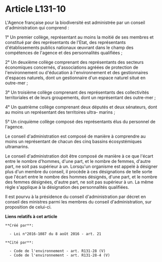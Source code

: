 # Article L131-10

L'Agence française pour la biodiversité est administrée par un conseil d'administration qui comprend : 

1° Un premier collège, représentant au moins la moitié de ses membres et constitué par des représentants de l'Etat, des
représentants d'établissements publics nationaux œuvrant dans le champ des compétences de l'agence et des personnalités
qualifiées ; 

2° Un deuxième collège comprenant des représentants des secteurs économiques concernés, d'associations agréées de protection
de l'environnement ou d'éducation à l'environnement et des gestionnaires d'espaces naturels, dont un gestionnaire d'un espace
naturel situé en outre-mer ; 

3° Un troisième collège comprenant des représentants des collectivités territoriales et de leurs groupements, dont un
représentant des outre-mer ; 

4° Un quatrième collège comprenant deux députés et deux sénateurs, dont au moins un représentant des territoires ultra-
marins ; 

5° Un cinquième collège composé des représentants élus du personnel de l'agence. 

Le conseil d'administration est composé de manière à comprendre au moins un représentant de chacun des cinq bassins
écosystémiques ultramarins. 

Le conseil d'administration doit être composé de manière à ce que l'écart entre le nombre d'hommes, d'une part, et le nombre
de femmes, d'autre part, ne soit pas supérieur à un. Lorsqu'un organisme est appelé à désigner plus d'un membre du conseil,
il procède à ces désignations de telle sorte que l'écart entre le nombre des hommes désignés, d'une part, et le nombre des
femmes désignées, d'autre part, ne soit pas supérieur à un. La même règle s'applique à la désignation des personnalités
qualifiées. 

Il est pourvu à la présidence du conseil d'administration par décret en conseil des ministres parmi les membres du conseil
d'administration, sur proposition de celui-ci.

**Liens relatifs à cet article**

	**Créé par**:

	  - Loi n°2016-1087 du 8 août 2016 - art. 21

	**Cité par**:

	  - Code de l'environnement - art. R131-28 (V)
	  - Code de l'environnement - art. R131-28-4 (V)
